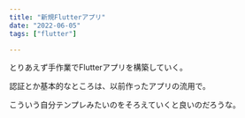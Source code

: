 ```yaml
---
title: "新規Flutterアプリ"
date: "2022-06-05"
tags: ["flutter"]

---
```


とりあえず手作業でFlutterアプリを構築していく。

認証とか基本的なところは、以前作ったアプリの流用で。

こういう自分テンプレみたいのをそろえていくと良いのだろうな。
